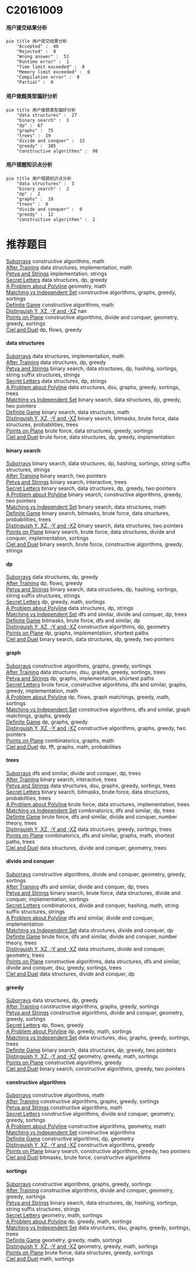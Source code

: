 # C20161009
<!-- tabs:start -->
#### **用户提交结果分析**

```mermaid
pie title 用户提交结果分析
    "Accepted" :  40
    "Rejected" :  0
    "Wrong answer" :  51
    "Runtime error" :  1
    "Time limit exceeded" :  8
    "Memory limit exceeded" :  0
    "Compilation error" :  0
    "Partial" :  0
```
#### **用户做题类型偏好分析**

```mermaid
pie title 用户做题类型偏好分析
    "data structures" :  27
    "binary search" :  1
    "dp" :  67
    "graphs" :  75
    "trees" :  19
    "divide and conquer" :  13
    "greedy" :  385
    "constructive algorithms" :  98
```
#### **用户错题知识点分析**

```mermaid
pie title 用户错题知识点分析
    "data structures" :  3
    "binary search" :  2
    "dp" :  2
    "graphs" :  10
    "trees" :  0
    "divide and conquer" :  0
    "greedy" :  12
    "constructive algorithms" :  2
```
<!-- tabs:end -->
# 推荐题目
[Suborrays](http://codeforces.com/problemset/problem/1391/A)		constructive algorithms,
                        math		  
[After Training](http://codeforces.com/problemset/problem/195/B)		data structures,
                        implementation,
                        math		  
[Petya and Strings](http://codeforces.com/problemset/problem/112/A)		implementation,
                        strings		  
[Secret Letters](http://codeforces.com/problemset/problem/1120/F)		data structures,
                        dp,
                        greedy		  
[A Problem about Polyline](http://codeforces.com/problemset/problem/578/A)		geometry,
                        math		  
[Matching vs  Independent Set](https://codeforces.com/contest/1199/problem/E)		constructive algorithms,
                        graphs,
                        greedy,
                        sortings		  
[Definite Game](http://codeforces.com/problemset/problem/1081/A)		constructive algorithms,
                        math		  
[Distinguish Y, XZ, -Y and -XZ](http://codeforces.com/problemset/problem/1357/A7)		nan		  
[Points on Plane](https://codeforces.com/contest/577/problem/E)		constructive algorithms,
                        divide and conquer,
                        geometry,
                        greedy,
                        sortings		  
[Ciel and Duel](http://codeforces.com/problemset/problem/321/B)		dp,
                        flows,
                        greedy		  
<!-- tabs:start -->
#### **data structures**
[Suborrays](http://codeforces.com/problemset/problem/195/B)		data structures,
                        implementation,
                        math		  
[After Training](http://codeforces.com/problemset/problem/1120/F)		data structures,
                        dp,
                        greedy		  
[Petya and Strings](http://codeforces.com/problemset/problem/1129/C)		binary search,
                        data structures,
                        dp,
                        hashing,
                        sortings,
                        string suffix structures,
                        strings		  
[Secret Letters](http://codeforces.com/problemset/problem/223/B)		data structures,
                        dp,
                        strings		  
[A Problem about Polyline](http://codeforces.com/problemset/problem/1408/E)		data structures,
                        dsu,
                        graphs,
                        greedy,
                        sortings,
                        trees		  
[Matching vs  Independent Set](http://codeforces.com/problemset/problem/1492/C)		binary search,
                        data structures,
                        dp,
                        greedy,
                        two pointers		  
[Definite Game](http://codeforces.com/problemset/problem/1490/G)		binary search,
                        data structures,
                        math		  
[Distinguish Y, XZ, -Y and -XZ](http://codeforces.com/problemset/problem/1479/D)		binary search,
                        bitmasks,
                        brute force,
                        data structures,
                        probabilities,
                        trees		  
[Points on Plane](http://codeforces.com/problemset/problem/1497/A)		brute force,
                        data structures,
                        greedy,
                        sortings		  
[Ciel and Duel](http://codeforces.com/problemset/problem/1491/C)		brute force,
                        data structures,
                        dp,
                        greedy,
                        implementation		  
#### **binary search**
[Suborrays](http://codeforces.com/problemset/problem/1129/C)		binary search,
                        data structures,
                        dp,
                        hashing,
                        sortings,
                        string suffix structures,
                        strings		  
[After Training](http://codeforces.com/problemset/problem/1073/C)		binary search,
                        two pointers		  
[Petya and Strings](http://codeforces.com/problemset/problem/1129/E)		binary search,
                        interactive,
                        trees		  
[Secret Letters](http://codeforces.com/problemset/problem/1492/C)		binary search,
                        data structures,
                        dp,
                        greedy,
                        two pointers		  
[A Problem about Polyline](http://codeforces.com/problemset/problem/1463/D)		binary search,
                        constructive algorithms,
                        greedy,
                        two pointers		  
[Matching vs  Independent Set](http://codeforces.com/problemset/problem/1490/G)		binary search,
                        data structures,
                        math		  
[Definite Game](http://codeforces.com/problemset/problem/1479/D)		binary search,
                        bitmasks,
                        brute force,
                        data structures,
                        probabilities,
                        trees		  
[Distinguish Y, XZ, -Y and -XZ](http://codeforces.com/problemset/problem/1436/E)		binary search,
                        data structures,
                        two pointers		  
[Points on Plane](http://codeforces.com/problemset/problem/1461/D)		binary search,
                        brute force,
                        data structures,
                        divide and conquer,
                        implementation,
                        sortings		  
[Ciel and Duel](http://codeforces.com/problemset/problem/1493/C)		binary search,
                        brute force,
                        constructive algorithms,
                        greedy,
                        strings		  
#### **dp**
[Suborrays](http://codeforces.com/problemset/problem/1120/F)		data structures,
                        dp,
                        greedy		  
[After Training](http://codeforces.com/problemset/problem/321/B)		dp,
                        flows,
                        greedy		  
[Petya and Strings](http://codeforces.com/problemset/problem/1129/C)		binary search,
                        data structures,
                        dp,
                        hashing,
                        sortings,
                        string suffix structures,
                        strings		  
[Secret Letters](http://codeforces.com/problemset/problem/1253/C)		dp,
                        greedy,
                        math,
                        sortings		  
[A Problem about Polyline](http://codeforces.com/problemset/problem/223/B)		data structures,
                        dp,
                        strings		  
[Matching vs  Independent Set](http://codeforces.com/problemset/problem/337/D)		dfs and similar,
                        divide and conquer,
                        dp,
                        trees		  
[Definite Game](http://codeforces.com/problemset/problem/165/E)		bitmasks,
                        brute force,
                        dfs and similar,
                        dp		  
[Distinguish Y, XZ, -Y and -XZ](http://codeforces.com/problemset/problem/1444/D)		constructive algorithms,
                        dp,
                        geometry		  
[Points on Plane](http://codeforces.com/problemset/problem/1360/E)		dp,
                        graphs,
                        implementation,
                        shortest paths		  
[Ciel and Duel](http://codeforces.com/problemset/problem/1492/C)		binary search,
                        data structures,
                        dp,
                        greedy,
                        two pointers		  
#### **graph**
[Suborrays](https://codeforces.com/contest/1199/problem/E)		constructive algorithms,
                        graphs,
                        greedy,
                        sortings		  
[After Training](http://codeforces.com/problemset/problem/1408/E)		data structures,
                        dsu,
                        graphs,
                        greedy,
                        sortings,
                        trees		  
[Petya and Strings](http://codeforces.com/problemset/problem/1360/E)		dp,
                        graphs,
                        implementation,
                        shortest paths		  
[Secret Letters](http://codeforces.com/problemset/problem/1487/C)		brute force,
                        constructive algorithms,
                        dfs and similar,
                        graphs,
                        greedy,
                        implementation,
                        math		  
[A Problem about Polyline](http://codeforces.com/problemset/problem/1437/C)		dp,
                        flows,
                        graph matchings,
                        greedy,
                        math,
                        sortings		  
[Matching vs  Independent Set](http://codeforces.com/problemset/problem/1470/D)		constructive algorithms,
                        dfs and similar,
                        graph matchings,
                        graphs,
                        greedy		  
[Definite Game](http://codeforces.com/problemset/problem/1476/C)		dp,
                        graphs,
                        greedy		  
[Distinguish Y, XZ, -Y and -XZ](http://codeforces.com/problemset/problem/1304/D)		constructive algorithms,
                        graphs,
                        greedy,
                        two pointers		  
[Points on Plane](http://codeforces.com/problemset/problem/1475/C)		combinatorics,
                        graphs,
                        math		  
[Ciel and Duel](http://codeforces.com/problemset/problem/553/E)		dp,
                        fft,
                        graphs,
                        math,
                        probabilities		  
#### **trees**
[Suborrays](http://codeforces.com/problemset/problem/337/D)		dfs and similar,
                        divide and conquer,
                        dp,
                        trees		  
[After Training](http://codeforces.com/problemset/problem/1129/E)		binary search,
                        interactive,
                        trees		  
[Petya and Strings](http://codeforces.com/problemset/problem/1408/E)		data structures,
                        dsu,
                        graphs,
                        greedy,
                        sortings,
                        trees		  
[Secret Letters](http://codeforces.com/problemset/problem/1479/D)		binary search,
                        bitmasks,
                        brute force,
                        data structures,
                        probabilities,
                        trees		  
[A Problem about Polyline](http://codeforces.com/problemset/problem/1511/C)		brute force,
                        data structures,
                        implementation,
                        trees		  
[Matching vs  Independent Set](http://codeforces.com/problemset/problem/1499/F)		combinatorics,
                        dfs and similar,
                        dp,
                        trees		  
[Definite Game](http://codeforces.com/problemset/problem/1491/E)		brute force,
                        dfs and similar,
                        divide and conquer,
                        number theory,
                        trees		  
[Distinguish Y, XZ, -Y and -XZ](http://codeforces.com/problemset/problem/1466/D)		data structures,
                        greedy,
                        sortings,
                        trees		  
[Points on Plane](http://codeforces.com/problemset/problem/1495/D)		combinatorics,
                        dfs and similar,
                        graphs,
                        math,
                        shortest paths,
                        trees		  
[Ciel and Duel](http://codeforces.com/problemset/problem/1303/G)		data structures,
                        divide and conquer,
                        geometry,
                        trees		  
#### **divide and conquer**
[Suborrays](https://codeforces.com/contest/577/problem/E)		constructive algorithms,
                        divide and conquer,
                        geometry,
                        greedy,
                        sortings		  
[After Training](http://codeforces.com/problemset/problem/337/D)		dfs and similar,
                        divide and conquer,
                        dp,
                        trees		  
[Petya and Strings](http://codeforces.com/problemset/problem/1461/D)		binary search,
                        brute force,
                        data structures,
                        divide and conquer,
                        implementation,
                        sortings		  
[Secret Letters](http://codeforces.com/problemset/problem/1466/G)		combinatorics,
                        divide and conquer,
                        hashing,
                        math,
                        string suffix structures,
                        strings		  
[A Problem about Polyline](http://codeforces.com/problemset/problem/1490/D)		dfs and similar,
                        divide and conquer,
                        implementation		  
[Matching vs  Independent Set](https://codeforces.com/contest/1483/problem/C)		data structures,
                        divide and conquer,
                        dp		  
[Definite Game](http://codeforces.com/problemset/problem/1491/E)		brute force,
                        dfs and similar,
                        divide and conquer,
                        number theory,
                        trees		  
[Distinguish Y, XZ, -Y and -XZ](http://codeforces.com/problemset/problem/1303/G)		data structures,
                        divide and conquer,
                        geometry,
                        trees		  
[Points on Plane](http://codeforces.com/problemset/problem/1494/D)		constructive algorithms,
                        data structures,
                        dfs and similar,
                        divide and conquer,
                        dsu,
                        greedy,
                        sortings,
                        trees		  
[Ciel and Duel](http://codeforces.com/problemset/problem/1482/E)		data structures,
                        divide and conquer,
                        dp		  
#### **greedy**
[Suborrays](http://codeforces.com/problemset/problem/1120/F)		data structures,
                        dp,
                        greedy		  
[After Training](https://codeforces.com/contest/1199/problem/E)		constructive algorithms,
                        graphs,
                        greedy,
                        sortings		  
[Petya and Strings](https://codeforces.com/contest/577/problem/E)		constructive algorithms,
                        divide and conquer,
                        geometry,
                        greedy,
                        sortings		  
[Secret Letters](http://codeforces.com/problemset/problem/321/B)		dp,
                        flows,
                        greedy		  
[A Problem about Polyline](http://codeforces.com/problemset/problem/1253/C)		dp,
                        greedy,
                        math,
                        sortings		  
[Matching vs  Independent Set](http://codeforces.com/problemset/problem/1408/E)		data structures,
                        dsu,
                        graphs,
                        greedy,
                        sortings,
                        trees		  
[Definite Game](http://codeforces.com/problemset/problem/1492/C)		binary search,
                        data structures,
                        dp,
                        greedy,
                        two pointers		  
[Distinguish Y, XZ, -Y and -XZ](https://codeforces.com/contest/1496/problem/C)		geometry,
                        greedy,
                        math,
                        sortings		  
[Points on Plane](http://codeforces.com/problemset/problem/1493/A)		constructive algorithms,
                        greedy		  
[Ciel and Duel](http://codeforces.com/problemset/problem/1463/D)		binary search,
                        constructive algorithms,
                        greedy,
                        two pointers		  
#### **constructive algorithms**
[Suborrays](http://codeforces.com/problemset/problem/1391/A)		constructive algorithms,
                        math		  
[After Training](https://codeforces.com/contest/1199/problem/E)		constructive algorithms,
                        graphs,
                        greedy,
                        sortings		  
[Petya and Strings](http://codeforces.com/problemset/problem/1081/A)		constructive algorithms,
                        math		  
[Secret Letters](https://codeforces.com/contest/577/problem/E)		constructive algorithms,
                        divide and conquer,
                        geometry,
                        greedy,
                        sortings		  
[A Problem about Polyline](http://codeforces.com/problemset/problem/1270/E)		constructive algorithms,
                        geometry,
                        math		  
[Matching vs  Independent Set](http://codeforces.com/problemset/problem/10/E)		constructive algorithms		  
[Definite Game](http://codeforces.com/problemset/problem/1444/D)		constructive algorithms,
                        dp,
                        geometry		  
[Distinguish Y, XZ, -Y and -XZ](http://codeforces.com/problemset/problem/1493/A)		constructive algorithms,
                        greedy		  
[Points on Plane](http://codeforces.com/problemset/problem/1463/D)		binary search,
                        constructive algorithms,
                        greedy,
                        two pointers		  
[Ciel and Duel](https://codeforces.com/contest/1456/problem/B)		bitmasks,
                        brute force,
                        constructive algorithms		  
#### **sortings**
[Suborrays](https://codeforces.com/contest/1199/problem/E)		constructive algorithms,
                        graphs,
                        greedy,
                        sortings		  
[After Training](https://codeforces.com/contest/577/problem/E)		constructive algorithms,
                        divide and conquer,
                        geometry,
                        greedy,
                        sortings		  
[Petya and Strings](http://codeforces.com/problemset/problem/1129/C)		binary search,
                        data structures,
                        dp,
                        hashing,
                        sortings,
                        string suffix structures,
                        strings		  
[Secret Letters](http://codeforces.com/problemset/problem/1381/E)		geometry,
                        math,
                        sortings		  
[A Problem about Polyline](http://codeforces.com/problemset/problem/1253/C)		dp,
                        greedy,
                        math,
                        sortings		  
[Matching vs  Independent Set](http://codeforces.com/problemset/problem/1408/E)		data structures,
                        dsu,
                        graphs,
                        greedy,
                        sortings,
                        trees		  
[Definite Game](https://codeforces.com/contest/1496/problem/C)		geometry,
                        greedy,
                        math,
                        sortings		  
[Distinguish Y, XZ, -Y and -XZ](http://codeforces.com/problemset/problem/1495/A)		geometry,
                        greedy,
                        math,
                        sortings		  
[Points on Plane](http://codeforces.com/problemset/problem/1497/A)		brute force,
                        data structures,
                        greedy,
                        sortings		  
[Ciel and Duel](http://codeforces.com/problemset/problem/1427/A)		math,
                        sortings		  
<!-- tabs:end -->
